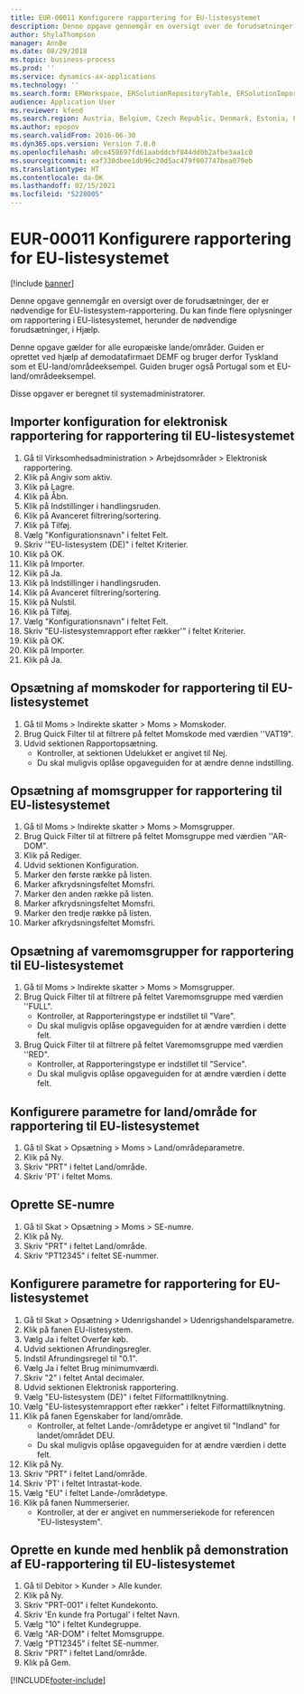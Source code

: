 ```yaml
---
title: EUR-00011 Konfigurere rapportering for EU-listesystemet
description: Denne opgave gennemgår en oversigt over de forudsætninger, der er nødvendige for EU-listesystem-rapportering.
author: ShylaThompson
manager: AnnBe
ms.date: 08/29/2018
ms.topic: business-process
ms.prod: ''
ms.service: dynamics-ax-applications
ms.technology: ''
ms.search.form: ERWorkspace, ERSolutionRepositoryTable, ERSolutionImport, SysQueryForm, SysQueryFieldLookUp,  TaxTable, TaxGroup, TaxItemGroup, TaxCountryRegionParameters, TaxVATNumTable, IntrastatParameters, CustTable, DirPartyQuickCreateForm
audience: Application User
ms.reviewer: kfend
ms.search.region: Austria, Belgium, Czech Republic, Denmark, Estonia, Finland, France, Germany, Hungary, Ireland, Italy, Latvia, Lithuania, Netherlands, Poland, Spain, Sweden, United Kingdom
ms.author: epopov
ms.search.validFrom: 2016-06-30
ms.dyn365.ops.version: Version 7.0.0
ms.openlocfilehash: a0ce458697fd61aabddcbf844dd0b2afbe3aa1c0
ms.sourcegitcommit: eaf330dbee1db96c20d5ac479f007747bea079eb
ms.translationtype: HT
ms.contentlocale: da-DK
ms.lasthandoff: 02/15/2021
ms.locfileid: "5228005"
---
```

# <a name="eur-00011-set-up-eu-sales-list-reporting"></a>EUR-00011 Konfigurere rapportering for EU-listesystemet

[!include [banner](../../includes/banner.md)]

Denne opgave gennemgår en oversigt over de forudsætninger, der er nødvendige for EU-listesystem-rapportering. Du kan finde flere oplysninger om rapportering i EU-listesystemet, herunder de nødvendige forudsætninger, i Hjælp.

Denne opgave gælder for alle europæiske lande/områder. Guiden er oprettet ved hjælp af demodatafirmaet DEMF og bruger derfor Tyskland som et EU-land/områdeeksempel. Guiden bruger også Portugal som et EU-land/områdeeksempel.

Disse opgaver er beregnet til systemadministratorer.


## <a name="import-electronic-reporting-configurations-for-eu-sales-list-reporting"></a>Importer konfiguration for elektronisk rapportering for rapportering til EU-listesystemet
1. Gå til Virksomhedsadministration > Arbejdsområder > Elektronisk rapportering.
2. Klik på Angiv som aktiv.
3. Klik på Lagre.
4. Klik på Åbn.
5. Klik på Indstillinger i handlingsruden.
6. Klik på Avanceret filtrering/sortering.
7. Klik på Tilføj.
8. Vælg "Konfigurationsnavn" i feltet Felt.
9. Skriv '"EU-listesystem (DE)" i feltet Kriterier.
10. Klik på OK.
11. Klik på Importer.
12. Klik på Ja.
13. Klik på Indstillinger i handlingsruden.
14. Klik på Avanceret filtrering/sortering.
15. Klik på Nulstil.
16. Klik på Tilføj.
17. Vælg "Konfigurationsnavn" i feltet Felt.
18. Skriv "EU-listesystemrapport efter rækker'" i feltet Kriterier.
19. Klik på OK.
20. Klik på Importer.
21. Klik på Ja.

## <a name="set-up-sales-tax-codes-for-eu-sales-list-reporting"></a>Opsætning af momskoder for rapportering til EU-listesystemet
1. Gå til Moms > Indirekte skatter > Moms > Momskoder.
2. Brug Quick Filter til at filtrere på feltet Momskode med værdien ''VAT19".
3. Udvid sektionen Rapportopsætning.
    * Kontroller, at sektionen Udelukket er angivet til Nej.  
    * Du skal muligvis oplåse opgaveguiden for at ændre denne indstilling.  

## <a name="set-up-sales-tax-groups-for-eu-sales-list-reporting"></a>Opsætning af momsgrupper for rapportering til EU-listesystemet
1. Gå til Moms > Indirekte skatter > Moms > Momsgrupper.
2. Brug Quick Filter til at filtrere på feltet Momsgruppe med værdien ''AR-DOM".
3. Klik på Rediger.
4. Udvid sektionen Konfiguration.
5. Marker den første række på listen.
6. Marker afkrydsningsfeltet Momsfri.
7. Marker den anden række på listen.
8. Marker afkrydsningsfeltet Momsfri.
9. Marker den tredje række på listen.
10. Marker afkrydsningsfeltet Momsfri.

## <a name="set-up-item-sales-tax-groups-for-eu-sales-list-reporting"></a>Opsætning af varemomsgrupper for rapportering til EU-listesystemet
1. Gå til Moms > Indirekte skatter > Moms > Momsgrupper.
2. Brug Quick Filter til at filtrere på feltet Varemomsgruppe med værdien ''FULL".
    * Kontroller, at Rapporteringstype er indstillet til "Vare".  
    * Du skal muligvis oplåse opgaveguiden for at ændre værdien i dette felt.  
3. Brug Quick Filter til at filtrere på feltet Varemomsgruppe med værdien ''RED".
    * Kontroller, at Rapporteringstype er indstillet til "Service".  
    * Du skal muligvis oplåse opgaveguiden for at ændre værdien i dette felt.  

## <a name="set-up-countryregion-parameters-for-eu-sales-list-reporting"></a>Konfigurere parametre for land/område for rapportering til EU-listesystemet
1. Gå til Skat > Opsætning > Moms > Land/områdeparametre.
2. Klik på Ny.
3. Skriv "PRT" i feltet Land/område.
4. Skriv 'PT' i feltet Moms.

## <a name="create-tax-exempt-numbers"></a>Oprette SE-numre
1. Gå til Skat > Opsætning > Moms > SE-numre.
2. Klik på Ny.
3. Skriv "PRT" i feltet Land/område.
4. Skriv "PT12345" i feltet SE-nummer.

## <a name="set-up-eu-sales-list-reporting-parameters"></a>Konfigurere parametre for rapportering for EU-listesystemet
1. Gå til Skat > Opsætning > Udenrigshandel > Udenrigshandelsparametre.
2. Klik på fanen EU-listesystem.
3. Vælg Ja i feltet Overfør køb.
4. Udvid sektionen Afrundingsregler.
5. Indstil Afrundingsregel til "0.1".
6. Vælg Ja i feltet Brug minimumværdi.
7. Skriv "2" i feltet Antal decimaler.
8. Udvid sektionen Elektronisk rapportering.
9. Vælg "EU-listesystem (DE)" i feltet Filformattilknytning.
10. Vælg "EU-listesystemrapport efter rækker" i feltet Filformattilknytning.
11. Klik på fanen Egenskaber for land/område.
    * Kontroller, at feltet Lande-/områdetype er angivet til "Indland" for landet/området DEU.  
    * Du skal muligvis oplåse opgaveguiden for at ændre værdien i dette felt.  
12. Klik på Ny.
13. Skriv "PRT" i feltet Land/område.
14. Skriv 'PT' i feltet Intrastat-kode.
15. Vælg "EU" i feltet Lande-/områdetype.
16. Klik på fanen Nummerserier.
    * Kontroller, at der er angivet en nummerseriekode for referencen "EU-listesystem".  

## <a name="create-a-customer-for-eu-sales-list-reporting-demo-purposes"></a>Oprette en kunde med henblik på demonstration af EU-rapportering til EU-listesystemet
1. Gå til Debitor > Kunder > Alle kunder.
2. Klik på Ny.
3. Skriv "PRT-001" i feltet Kundekonto.
4. Skriv 'En kunde fra Portugal' i feltet Navn.
5. Vælg "10" i feltet Kundegruppe.
6. Vælg "AR-DOM" i feltet Momsgruppe.
7. Vælg "PT12345" i feltet SE-nummer.
8. Skriv "PRT" i feltet Land/område.
9. Klik på Gem.



[!INCLUDE[footer-include](../../../includes/footer-banner.md)]